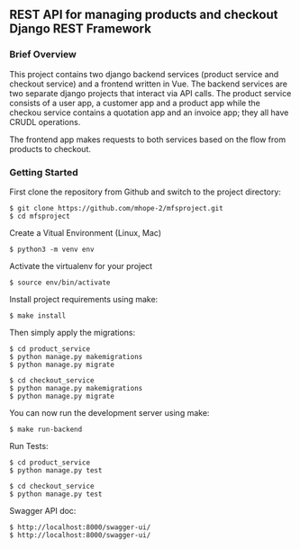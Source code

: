 ## REST API for managing products and checkout Django REST Framework

### Brief Overview
This project contains two django backend services (product service and checkout service) and a frontend written in Vue. The backend services are two separate django projects that interact via API calls. The product service consists of a user app, a customer app and a product app while the checkou service contains a quotation app and an invoice app; they all have CRUDL operations.

The frontend app makes requests to both services based on the flow from products to checkout.


### Getting Started

First clone the repository from Github and switch to the project directory:

    $ git clone https://github.com/mhope-2/mfsproject.git
    $ cd mfsproject
    
Create a Vitual Environment (Linux, Mac)

    $ python3 -m venv env

Activate the virtualenv for your project

    $ source env/bin/activate
    
Install project requirements using make:

    $ make install
    
    
Then simply apply the migrations:

    $ cd product_service
    $ python manage.py makemigrations
    $ python manage.py migrate

    $ cd checkout_service
    $ python manage.py makemigrations
    $ python manage.py migrate

    

You can now run the development server using make:

    $ make run-backend

Run Tests:

    $ cd product_service
    $ python manage.py test

    $ cd checkout_service
    $ python manage.py test 


Swagger API doc:

    $ http://localhost:8000/swagger-ui/
    $ http://localhost:8000/swagger-ui/